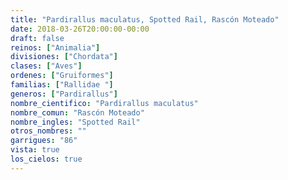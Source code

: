 ```yaml
---
title: "Pardirallus maculatus, Spotted Rail, Rascón Moteado"
date: 2018-03-26T20:00:00-00:00
draft: false
reinos: ["Animalia"]
divisiones: ["Chordata"]
clases: ["Aves"]
ordenes: ["Gruiformes"]
familias: ["Rallidae "]
generos: ["Pardirallus"]
nombre_cientifico: "Pardirallus maculatus"
nombre_comun: "Rascón Moteado"
nombre_ingles: "Spotted Rail"
otros_nombres: ""
garrigues: "86"
vista: true
los_cielos: true
---
```

